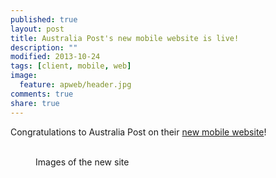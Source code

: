 ```yaml
---
published: true
layout: post
title: Australia Post's new mobile website is live!
description: ""
modified: 2013-10-24
tags: [client, mobile, web]
image:
  feature: apweb/header.jpg
comments: true
share: true
---
```


Congratulations to Australia Post on their <a href="https://m.auspost.com.au" target="_blank">new mobile website</a>!

<figure class="half">
	<img src="{{site.url}}/images/apweb/IMG_0259.PNG" alt="">
	<img src="{{site.url}}/images/apweb/IMG_0260.PNG" alt="">
	<img src="{{site.url}}/images/apweb/IMG_0261.PNG" alt="">
	<img src="{{site.url}}/images/apweb/IMG_0262.PNG" alt="">
	<figcaption>Images of the new site</figcaption>
</figure>

